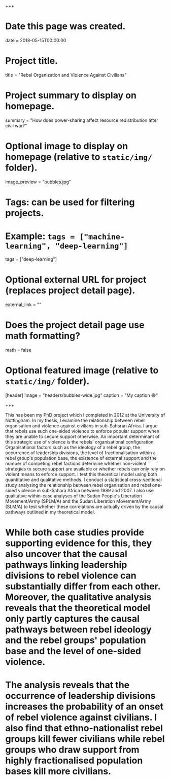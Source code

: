 +++
# Date this page was created.
date = 2018-05-15T00:00:00

# Project title.
title = "Rebel Organization and Violence Against Civilians"

# Project summary to display on homepage.
summary = "How does power-sharing affect resource redistribution after civil war?"

# Optional image to display on homepage (relative to `static/img/` folder).
image_preview = "bubbles.jpg"

# Tags: can be used for filtering projects.
# Example: `tags = ["machine-learning", "deep-learning"]`
tags = ["deep-learning"]

# Optional external URL for project (replaces project detail page).
external_link = ""

# Does the project detail page use math formatting?
math = false

# Optional featured image (relative to `static/img/` folder).
[header]
image = "headers/bubbles-wide.jpg"
caption = "My caption :smile:"

+++

This has been my PhD project which I completed in 2012 at the University of Nottingham. In my thesis, I examine the relationship between rebel organisation and violence against civilians in sub-Saharan Africa. I argue that rebels use such one-sided violence to enforce popular support when they are unable to secure support otherwise. An important determinant of this strategic use of violence is the rebels' organisational configuration. Organisational factors such as the ideology of a rebel group, the occurrence of leadership divisions, the level of fractionalisation within a rebel group's population base, the existence of external support and the number of competing rebel factions determine whether non-violent strategies to secure support are available or whether rebels can only rely on violent means to enforce support. I test this theoretical model using both quantitative and qualitative methods. I conduct a statistical cross-sectional study analysing the relationship between rebel organisation and rebel one-sided violence in sub-Sahara Africa between 1989 and 2007. I also use qualitative within-case analyses of the Sudan People's Liberation Movement/Army (SPLM/A) and the Sudan Liberation Movement/Army (SLM/A) to test whether these correlations are actually driven by the causal pathways outlined in my theoretical model.

# While both case studies provide supporting evidence for this, they also uncover that the causal pathways linking leadership divisions to rebel violence can substantially differ from each other. Moreover, the qualitative analysis reveals that the theoretical model only partly captures the causal pathways between rebel ideology and the rebel groups' population base and the level of one-sided violence.

# The analysis reveals that the occurrence of leadership divisions increases the probability of an onset of rebel violence against civilians. I also find that ethno-nationalist rebel groups kill fewer civilians while rebel groups who draw support from highly fractionalised population bases kill more civilians. 
